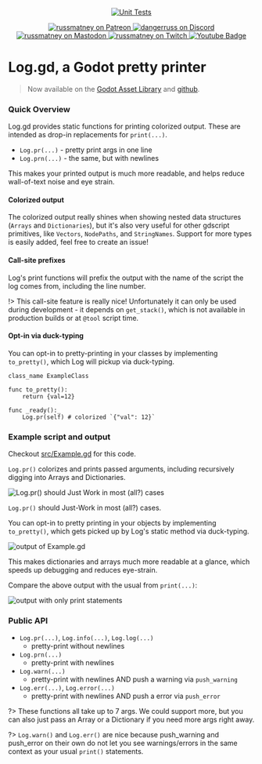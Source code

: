 <p align="center">
  <a href="https://github.com/russmatney/log.gd/actions/workflows/ci.yml"><img alt="Unit Tests" src="https://github.com/russmatney/log.gd/actions/workflows/ci.yml/badge.svg" /></a>
</p>

<p align="center">
  <a href="https://www.patreon.com/russmatney">
    <img alt="russmatney on Patreon" src=https://img.shields.io/badge/Patreon-Support%20this%20Project-%23f1465a?style=for-the-badge />
  </a>
  <a href="https://discord.gg/PQvfdApHFQ">
    <img alt="dangerruss on Discord" src="https://img.shields.io/discord/758750490015563776?style=for-the-badge&logo=discord&logoColor=fff&label=discord" />
  </a>
  <a href="https://mastodon.gamedev.place/@russmatney">
    <img alt="russmatney on Mastodon" src="https://img.shields.io/badge/Mastodon-teal?style=for-the-badge&logo=mastodon&logoColor=white" />
  </a>
  <a href="https://www.twitch.tv/russmatney">
    <img alt="russmatney on Twitch" src="https://img.shields.io/badge/Twitch-purple?style=for-the-badge&logo=twitch&logoColor=white" />
  </a>
  <a href="https://www.youtube.com/@russmatney">
    <img src="https://img.shields.io/badge/Youtube-red?style=for-the-badge&logo=youtube&logoColor=white" alt="Youtube Badge"/>
  </a>
</p>

# Log.gd, a Godot pretty printer

> Now available on the [Godot Asset
> Library](https://godotengine.org/asset-library/asset/2696) and [github](https://github.com/russmatney/log.gd).

### Quick Overview

Log.gd provides static functions for printing colorized output. These
are intended as drop-in replacements for `print(...)`.

- `Log.pr(...)` - pretty print args in one line
- `Log.prn(...)` - the same, but with newlines

This makes your printed output is much more readable, and helps reduce
wall-of-text noise and eye strain.

#### Colorized output

The colorized output really shines when showing nested data structures (`Arrays`
and `Dictionaries`), but it's also very useful for other gdscript primitives,
like `Vectors`, `NodePaths`, and `StringNames`. Support for more types is easily
added, feel free to create an issue!

#### Call-site prefixes

Log's print functions will prefix the output with the name of the script the log
comes from, including the line number.

!> This call-site feature is really nice! Unfortunately it can only be used
during development - it depends on `get_stack()`, which is not available in
production builds or at `@tool` script time.

#### Opt-in via duck-typing

You can opt-in to pretty-printing in your classes by implementing
`to_pretty()`, which Log will pickup via duck-typing.

```gdscript
class_name ExampleClass

func to_pretty():
    return {val=12}

func _ready():_
    Log.pr(self) # colorized `{"val": 12}`
```


### Example script and output

Checkout [src/Example.gd](https://github.com/russmatney/log.gd/blob/main/src/Example.gd) for this code.

`Log.pr()` colorizes and prints passed arguments, including recursively digging
into Arrays and Dictionaries.

![`Log.pr()` should Just Work in most (all?) cases](/assets/example_gd_impl.png)

`Log.pr()` should Just-Work in most (all?) cases.

You can opt-in to pretty printing in your objects by implementing
`to_pretty()`,
which gets picked up by Log's static method via duck-typing.

![output of Example.gd](/assets/example_gd_output.png)

This makes dictionaries and arrays much more readable at a glance, which speeds
up debugging and reduces eye-strain.

Compare the above output with the usual from `print(...)`:

![output with only print statements](/assets/example_print_output.png)

### Public API

- `Log.pr(...)`, `Log.info(...)`, `Log.log(...)`
  - pretty-print without newlines
- `Log.prn(...)`
  - pretty-print with newlines
- `Log.warn(...)`
  - pretty-print with newlines AND push a warning via `push_warning`
- `Log.err(...)`, `Log.error(...)`
  - pretty-print with newlines AND push a error via `push_error`

?> These functions all take up to 7 args.
We could support more, but you can also just pass an Array or a Dictionary if you
need more args right away.

?> `Log.warn()` and `Log.err()` are nice because push_warning and push_error on
their own do not let you see warnings/errors in the same context as your usual
`print()` statements.
